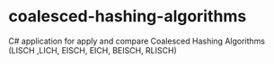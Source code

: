 # coalesced-hashing-algorithms
 C# application for apply and compare Coalesced Hashing Algorithms  (LISCH ,LICH, EISCH, EICH, BEISCH, RLISCH)
